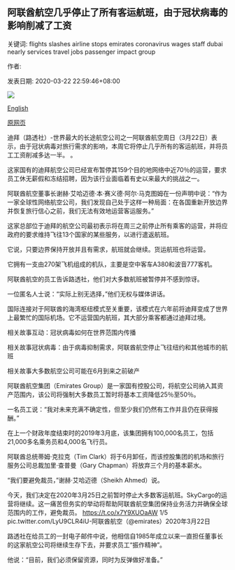## 阿联酋航空几乎停止了所有客运航班，由于冠状病毒的影响削减了工资

关键词: flights slashes airline stops emirates coronavirus wages staff dubai nearly services travel jobs passenger impact group

作者: 

发表日期: 2020-03-22 22:59:46+08:00

![](https://www.straitstimes.com/sites/default/files/styles/x_large/public/articles/2020/03/22/yq-emirates-22032020.jpg?itok=ZKqKUHZA)

[English](Emirates%20stops%20nearly%20all%20passenger%20flights%2C%20slashes%20wages%20due%20to%20coronavirus%20impact.md)

[原网页](https://www.straitstimes.com/world/middle-east/coronavirus-emirates-to-ground-entire-passenger-fleet-and-cut-wages)

迪拜（路透社）-世界最大的长途航空公司之一阿联酋航空周日（3月22日）表示，由于冠状病毒对旅行需求的影响，本周它将停止几乎所有的客运航班，并将员工工资削减多达一半。 。

这家国有的迪拜航空公司已经宣布暂停其159个目的地网络中近70％的运营，要求员工休无薪假和冻结招聘，因为该行业面临着有史以来最大的挑战之一。

阿联酋航空董事长谢赫·艾哈迈德·本·赛义德·阿尔·马克图姆在一份声明中说：“作为一家全球性网络航空公司，我们发现自己处于这样一种局面：在各国重新开放边界并恢复旅行信心之前，我们无法有效地运营客运服务。”

这家总部位于迪拜的航空公司最初表示将在周三之前停止所有乘客的运营，并将应政府的要求维持飞往13个国家的某些服务，以进行遣返航班。

它说，只要边界保持开放并且有需求，航班就会继续。货运航班也将运营。

它拥有一支由270架飞机组成的机队，主要是空中客车A380和波音777客机。

阿联酋航空的员工告诉路透社，他们对大多数航班被暂停并不感到惊讶。

一位匿名人士说：“实际上别无选择，”他们无权与媒体讲话。

国际连接对于阿联酋的海湾枢纽模式至关重要，该模式在六年前将迪拜变成了世界上最繁忙的国际机场。它不运营国内航班，其大部分乘客都通过迪拜过境。

相关故事互动：冠状病毒如何在世界范围内传播

相关故事冠状病毒：由于病毒抑制需求，阿联酋航空停止飞往纽约和其他城市的航班

相关故事大多数航空公司可能在6月到来之前破产

阿联酋航空集团（Emirates Group）是一家国有控股公司，将航空公司纳入其资产范围内，该公司将强制大多数员工暂时将基本工资降低25％至50％。

一名员工说：“我对未来充满不确定性，但至少我们仍然有工作并且仍在获得报酬。”

在上一个财政年度结束时的2019年3月底，该集团拥有100,000名员工，包括21,000多名乘务员和4,000名飞行员。

阿联酋总统蒂姆·克拉克（Tim Clark）将于6月卸任，而该控股集团的机场和旅行服务公司总裁加里·查普曼（Gary Chapman）将放弃三个月的基本薪水。

“我们要避免裁员，”谢赫·艾哈迈德（Sheikh Ahmed）说。

今天，我们决定在2020年3月25日之前暂时停止大多数客运航班。SkyCargo的运营将继续。这一痛苦但务实的举动将帮助阿联酋航空集团保持业务活力并确保全球范围内的工作，避免裁员。 https://t.co/x7Y9XUOaAW 1/5 pic.twitter.com/LyU9CLR4iU-阿联酋航空（@emirates）2020年3月22日

路透社在给员工的一封电子邮件中说，他相信自1985年成立以来一直担任董事长的这家航空公司将继续生存下去，并要求员工“振作精神”。

他说：“目前，我们必须保留资源，同时为反弹做好准备。”